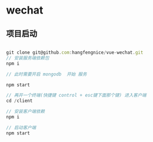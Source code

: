 # wechat

## 项目启动

```javascript

git clone git@github.com:hangfengnice/vue-wechat.git
// 安装服务端依赖包
npm i

// 此时需要开启 mongodb  开始 服务

npm start

// 再开一个终端(快捷键 control + esc键下面那个键) 进入客户端
cd /client

// 安装客户端依赖
npm i

// 启动客户端
npm start
```
